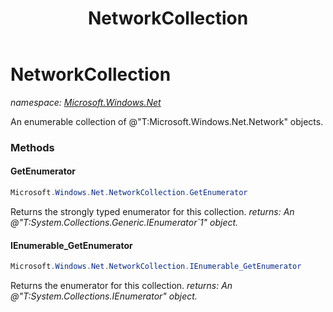﻿---
title: NetworkCollection
---

# NetworkCollection
_namespace: [Microsoft.Windows.Net](N-Microsoft.Windows.Net.html)_

An enumerable collection of @"T:Microsoft.Windows.Net.Network" objects.

### Methods

#### GetEnumerator
```csharp
Microsoft.Windows.Net.NetworkCollection.GetEnumerator
```
Returns the strongly typed enumerator for this collection.
_returns: An @"T:System.Collections.Generic.IEnumerator`1"  object._

#### IEnumerable_GetEnumerator
```csharp
Microsoft.Windows.Net.NetworkCollection.IEnumerable_GetEnumerator
```
Returns the enumerator for this collection.
_returns: An @"T:System.Collections.IEnumerator" object._




